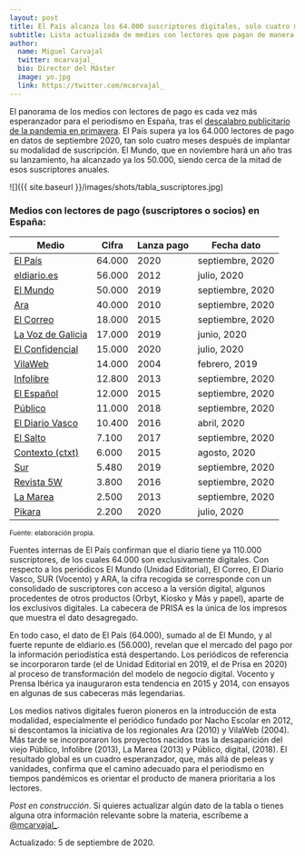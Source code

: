 ```yaml
---
layout: post
title: El País alcanza los 64.000 suscriptores digitales, solo cuatro meses después, y lidera una esperanzadora tendencia al pago por periodismo en España
subtitle: Lista actualizada de medios con lectores que pagan de manera regular por acceder o apoyar su trabajo periodístico
author:
  name: Miguel Carvajal
  twitter: mcarvajal_
  bio: Director del Máster
  image: yo.jpg
  link: https://twitter.com/mcarvajal_
---
```

El panorama de los medios con lectores de pago es cada vez más esperanzador para el periodismo en España, tras el [descalabro publicitario de la pandemia en primavera](https://mip.umh.es/blog/2020/05/11/impacto-covid-19-economia-periodismo/). El País supera ya los 64.000 lectores de pago en datos de septiembre 2020, tan solo cuatro meses después de implantar su modalidad de suscripción. El Mundo, que en noviembre hará un año tras su lanzamiento, ha alcanzado ya los 50.000, siendo cerca de la mitad de esos suscriptores anuales. 

![]({{ site.baseurl }}/images/shots/tabla_suscriptores.jpg)

### Medios con lectores de pago (suscriptores o socios) en España:

<div class="table-responsive small">
<table class="table table-sm">
<thead class="thead-inverse">
    <tr>
      <th>Medio</th>
      <th>Cifra</th>
      <th>Lanza pago</th>
      <th>Fecha dato</th>
    </tr>
  </thead>
  <tbody>
    <tr>
      <td><a href="https://elpais.com/">El País</a></td>
      <td>64.000</td>
      <td>2020</td>
      <td>septiembre, 2020</td>
    </tr>
    <tr>
      <td><a href="http://eldiario.es/">eldiario.es</a></td>
      <td>56.000</td>
      <td>2012</td>
      <td>julio, 2020</td>
    </tr>
    <tr>
      <td><a href="https://www.elmundo.es/">El Mundo</a></td>
      <td>50.000</td>
      <td>2019</td>
      <td>septiembre, 2020</td>
    </tr>
    <tr>
      <td><a href="https://www.ara.cat/">Ara</a></td>
      <td>40.000</td>
      <td>2010</td>
      <td>septiembre, 2020</td>
    </tr>
    <tr>
      <td><a href="https://www.elcorreo.com/?ref=https%3A%2F%2Fwww.google.com%2F">El Correo</a></td>
      <td>18.000</td>
      <td>2015</td>
      <td>septiembre, 2020</td>
    </tr>
    <tr>
      <td><a href="https://www.lavozdegalicia.es/">La Voz de Galicia</a></td>
      <td>17.000</td>
      <td>2019</td>
      <td>junio, 2020</td>
    </tr>
    <tr>
      <td><a href="https://www.elconfidencial.com/">El Confidencial</a></td>
      <td>15.000</td>
      <td>2020</td>
      <td>julio, 2020</td>
    </tr>
    <tr>
      <td><a href="https://www.vilaweb.cat/">VilaWeb</a></td>
      <td>14.000</td>
      <td>2004</td>
      <td>febrero, 2019</td>
    </tr>
    <tr>
      <td><a href="https://www.infolibre.es/">Infolibre</a></td>
      <td>12.800</td>
      <td>2013</td>
      <td>septiembre, 2020</td>
    </tr>
    <tr>
      <td><a href="https://www.elespanol.com/">El Español</a></td>
      <td>12.000</td>
      <td>2015</td>
      <td>septiembre, 2020</td>
    </tr>
    <tr>
      <td><a href="https://www.publico.es/">Público</a></td>
      <td>11.000</td>
      <td>2018</td>
      <td>septiembre, 2020</td>
    </tr>
    <tr>
      <td><a href="https://www.diariovasco.com/">El Diario Vasco</a></td>
      <td>10.400</td>
      <td>2016</td>
      <td>abril, 2020</td>
    </tr>
    <tr>
      <td><a href="https://www.elsaltodiario.com/">El Salto</a></td>
      <td>7.100</td>
      <td>2017</td>
      <td>septiembre, 2020</td>
    </tr>
    <tr>
      <td><a href="https://ctxt.es/">Contexto (ctxt)</a></td>
      <td>6.000</td>
      <td>2015</td>
      <td>agosto, 2020</td>
    </tr>
    <tr>
      <td><a href="https://www.diariosur.es/">Sur</a></td>
      <td>5.480</td>
      <td>2019</td>
      <td>septiembre, 2020</td>
    </tr>
    <tr>
      <td><a href="https://www.revista5w.com/">Revista 5W</a></td>
      <td>3.800</td>
      <td>2016</td>
      <td>septiembre, 2020</td>
    </tr>
    <tr>
      <td><a href="https://www.lamarea.com/">La Marea</a></td>
      <td>2.500</td>
      <td>2013</td>
      <td>septiembre, 2020</td>
    </tr>
    <tr>
      <td><a href="#gid=0&amp;range=A19">Pikara</a></td>
      <td>2.200</td>
      <td>2020</td>
      <td>julio, 2020</td>
    </tr>
   </tbody>
</table>
</div>

<sup> Fuente: elaboración propia.

Fuentes internas de El País confirman que el diario tiene ya 110.000 suscriptores, de los cuales 64.000 son exclusivamente digitales. Con respecto a los periódicos El Mundo (Unidad Editorial), El Correo, El Diario Vasco, SUR (Vocento) y ARA, la cifra recogida se corresponde con un consolidado de suscriptores con acceso a la versión digital, algunos procedentes de otros productos (Orbyt, Kiosko y Más y papel), aparte de los exclusivos digitales. La cabecera de PRISA es la única de los impresos que muestra el dato desagregado. 

En todo caso, el dato de El País (64.000), sumado al de El Mundo, y al fuerte repunte de eldiario.es (56.000), revelan que el mercado del pago por la información periodística está despertando. Los periódicos de referencia se incorporaron tarde (el de Unidad Editorial en 2019, el de Prisa en 2020) al proceso de transformación del modelo de negocio digital. Vocento y Prensa Ibérica ya inauguraron esta tendencia en 2015 y 2014, con ensayos en algunas de sus cabeceras más legendarias.

Los medios nativos digitales fueron pioneros en la introducción de esta modalidad, especialmente el periódico fundado por Nacho Escolar en 2012, si descontamos la iniciativa de los regionales Ara (2010) y VilaWeb (2004). Más tarde se incorporaron los proyectos nacidos tras la desaparición del viejo Público, Infolibre (2013), La Marea (2013) y Público, digital, (2018). El resultado global es un cuadro esperanzador, que, más allá de peleas y vanidades, confirma que el camino adecuado para el periodismo en tiempos pandémicos es orientar el producto de manera prioritaria a los lectores. 

_Post en construcción_. Si quieres actualizar algún dato de la tabla o tienes alguna otra información relevante sobre la materia, escríbeme a [@mcarvajal_](https://twitter.com/mcarvajal_).

Actualizado: 5 de septiembre de 2020.
